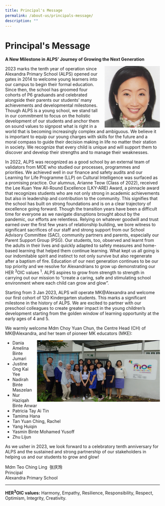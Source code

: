 ```yaml
---
title: Principal's Message
permalink: /about-us/principals-message/
description: ""
---
```

# **Principal's Message**




**A New Milestone in ALPS’ Journey of Growing the Next Generation**

<img src="/images/Principal%20Photo.jpg" style="width:180px;height:200px;margin-left:15px;" align = "right">

        

2023 marks the tenth year of operation since Alexandra Primary School (ALPS) opened our gates in 2014 to welcome young learners into our campus to begin their formal education. Since then, the school has groomed four cohorts of P6 graduands and celebrated alongside their parents our students’ many achievements and developmental milestones. Though ALPS is a young school, we stand tall in our commitment to focus on the holistic development of our students and anchor them on sound values to signpost what is right in a world that is becoming increasingly complex and ambiguous. We believe it is important to equip our young charges with skills for the future and a moral compass to guide their decision making in life no matter their station in society. We recognize that every child is unique and will support them to discover and develop their strengths and to manage their weaknesses.   

In 2022, ALPS was recognized as a good school by an external team of validators from MOE who studied our processes, programmes and priorities. We achieved well in our finance and safety audits and our Learning for Life Programme (LLP) on Cultural Intelligence was surfaced as a promising practice. Our alumnus, Arianne Teow (Class of 2022), received the Lee Kuan Yew All-Round Excellence (LKY-ARE) Award, a pinnacle award that recognizes students who are not only strong in academic achievements but also in leadership and contribution to the community. This signifies that the school has built on strong foundations and is on a clear trajectory of excellence going forward. Though the transition years have been a difficult time for everyone as we navigate disruptions brought about by the pandemic, our efforts are relentless. Relying on whatever goodwill and trust earned over the first few years of relationship building, we bore witness to significant sacrifices of our staff and strong support from our School Advisory Committee (SAC), community partners and parents, especially our Parent Support Group (PSG). Our students, too, observed and learnt from the adults in their lives and quickly adapted to safety measures and home-based learning that helped them continue learning. What kept us all going is our indomitable spirit and instinct to not only survive but also regenerate after a baptism of fire. Education of our next generation continues to be our top priority and we resolve for Alexandrians to grow up demonstrating our HER         <sup>3</sup>OIC values <sup>1</sup>. ALPS aspires to grow from strength to strength in carrying out our mission to “create a caring, safe and stimulating school environment where each child can grow and glow”.

Starting from 3 Jan 2023, ALPS will operate MK@Alexandra and welcome our first cohort of 120 Kindergarten students. This marks a significant milestone in the history of ALPS. We are excited to partner with our preschool colleagues to create greater impact in the young children’s development starting from the golden window of learning opportunity at the early ages of 4 and 5.

We warmly welcome Mdm Choy Yuan Chun, the Centre Head (CH) of MK@Alexandra, and her team of pioneer MK educators (MKE):

<img src="/images/School%20Leaders/SLs%20and%20MK%20Team.jpg" style="width:400px;height:200px;margin-left:15px;" align = "right">

*  Dania Amelina Binte Jumari  
* Justine Ong Kai Yee
* Nadirah Binte Maszelan
* Nur Haziqah Binte Anwar
* Patricia Tay Ai Tin
* Tamima Hana
* Tan Yuan Ching, Rachel
* Yang Huiqin
* Yasmin Binte Mohamed Yusoff
* Zhu Lijun


As we usher in 2023, we look forward to a celebratory tenth anniversary for ALPS and the sustained and strong partnership of our stakeholders in helping us and our students to grow and glow!


  

Mdm Teo Ching Ling  张庆玲   
Principal    
Alexandra Primary School

* * *
**HER<sup>3</sup>OIC values:** Harmony, Empathy, Resilience, Responsibility, Respect, Optimism, Integrity, Creativity.